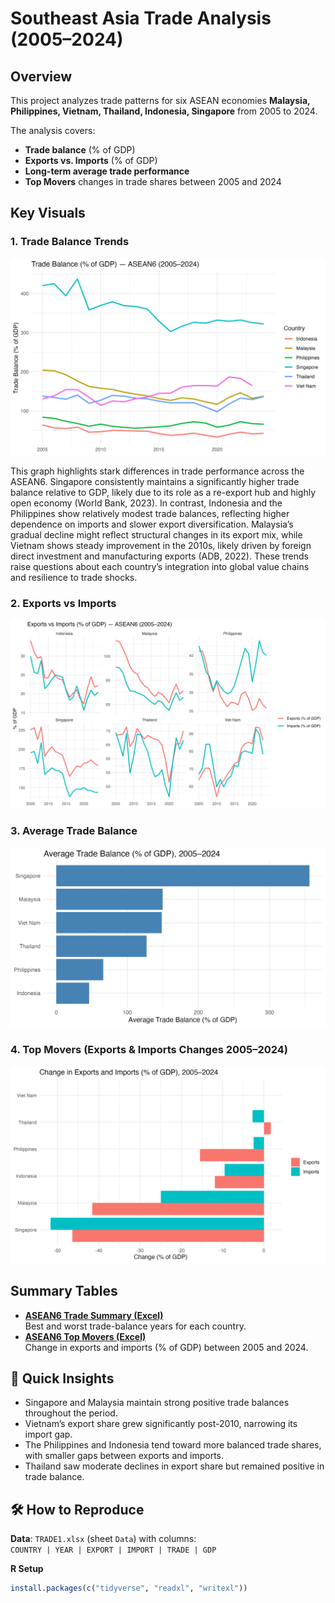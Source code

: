 # Southeast Asia Trade Analysis (2005–2024)

## Overview
This project analyzes trade patterns for six ASEAN economies **Malaysia, Philippines, Vietnam, Thailand, Indonesia, Singapore** from 2005 to 2024.

The analysis covers:
- **Trade balance** (% of GDP)
- **Exports vs. Imports** (% of GDP)
- **Long-term average trade performance**
- **Top Movers** changes in trade shares between 2005 and 2024

## Key Visuals
### 1. Trade Balance Trends
![Trade Balance](images/asean6_trade_balance.png)

This graph highlights stark differences in trade performance across the ASEAN6. Singapore consistently maintains a significantly higher trade balance relative to GDP, likely due to its role as a re-export hub and highly open economy (World Bank, 2023). In contrast, Indonesia and the Philippines show relatively modest trade balances, reflecting higher dependence on imports and slower export diversification. Malaysia’s gradual decline might reflect structural changes in its export mix, while Vietnam shows steady improvement in the 2010s, likely driven by foreign direct investment and manufacturing exports (ADB, 2022). These trends raise questions about each country’s integration into global value chains and resilience to trade shocks.

### 2. Exports vs Imports

![Exports vs Imports](images/asean6_exports_imports.png)

### 3. Average Trade Balance
![Average Trade Balance](images/asean6_avg_trade_balance.png)

### 4. Top Movers (Exports & Imports Changes 2005–2024)
![Top Movers Combined](images/asean6_top_movers_combined.png)

## Summary Tables
- **[ASEAN6 Trade Summary (Excel)](data/processed/asean6_trade_summary.xlsx)**  
  Best and worst trade-balance years for each country.
- **[ASEAN6 Top Movers (Excel)](data/processed/asean6_top_movers.xlsx)**  
  Change in exports and imports (% of GDP) between 2005 and 2024.

## 🔎 Quick Insights
- Singapore and Malaysia maintain strong positive trade balances throughout the period.
- Vietnam’s export share grew significantly post-2010, narrowing its import gap.
- The Philippines and Indonesia tend toward more balanced trade shares, with smaller gaps between exports and imports.
- Thailand saw moderate declines in export share but remained positive in trade balance.

## 🛠️ How to Reproduce
**Data**: `TRADE1.xlsx` (sheet `Data`) with columns:  
`COUNTRY | YEAR | EXPORT | IMPORT | TRADE | GDP`

**R Setup**
```r
install.packages(c("tidyverse", "readxl", "writexl"))
